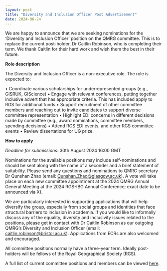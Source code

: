 ```yaml
---
layout: post
title: "Diversity and Inclusion Officer Post Advertisement"
date: 2024-06-24
---
```


We are happy to announce that we are seeking nominations for the
‘Diversity and Inclusion Officer’ position on the QMRG committee. This
is to replace the current post-holder, Dr Caitlin Robinson, who is
completing their term. We thank Caitlin for their hard work and wish
them the best in their future.

**Role description**

The Diversity and Inclusion Officer is a non-executive role. The role is
expected to:

• Coordinate various scholarships for underrepresented groups (e.g.,
GISRUK, GIScience) • Engage with relevant conferences, putting together
inclusive advert that has appropriate criteria. This has included apply
to RGS for additional funds • Support recruitment of other committee
members and reaching out to invite candidates to support diverse
committee representation • Highlight EDI concerns in different decisions
made by committee (e.g., award nominations, committee members, spending
decisions) • Attend RGS EDI events, and other RGS committee events •
Review dissertations for UG prize.

**How to apply**

*Deadline for submissions*: 30th August 2024 16:00 GMT

Nominations for the available positions may include self-nominations and
should be sent along with the name of a seconder and a brief statement
of suitability. Please send any questions and nominations to QMRG
secretary Dr Qunshan Zhao (email:
[Qunshan.Zhao@glasgow.ac.uk](Qunshan.Zhao@glasgow.ac.uk)). A vote will
take place on each new committee appointment at the 2024 QMRG Annual
General Meeting at the 2024 RGS-IBG Annual Conference; exact date to be
announced via X).

We are particularly interested in supporting applications that will help
diversify the group, especially from social groups and identities that
face structural barriers to inclusion in academia. If you would like to
informally discuss any of the equality, diversity and inclusivity issues
related to the positions, please get in contact with Dr Caitlin Robinson
as our outgoing QMRG’s Diversity and Inclusion Officer (email:
[caitlin.robinson@bristol.ac.uk](caitlin.robinson@bristol.ac.uk)).
Applications from ECRs are also welcomed and encouraged.

All committee positions normally have a three-year term. Ideally
post-holders will be fellows of the Royal Geographical Society (RGS).

A full list of current committee positions and members can be viewed
[here](https://qmrg.github.io/committee).
